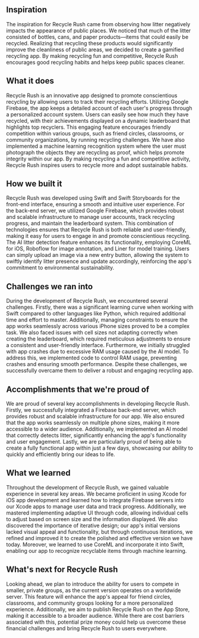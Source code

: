 ## Inspiration
The inspiration for Recycle Rush came from observing how litter negatively impacts the appearance of public places. We noticed that much of the litter consisted of bottles, cans, and paper products—items that could easily be recycled. Realizing that recycling these products would significantly improve the cleanliness of public areas, we decided to create a gamified recycling app. By making recycling fun and competitive, Recycle Rush encourages good recycling habits and helps keep public spaces cleaner.

## What it does 
Recycle Rush is an innovative app designed to promote conscientious recycling by allowing users to track their recycling efforts. Utilizing Google Firebase, the app keeps a detailed account of each user's progress through a personalized account system. Users can easily see how much they have recycled, with their achievements displayed on a dynamic leaderboard that highlights top recyclers. This engaging feature encourages friendly competition within various groups, such as friend circles, classrooms, or community organizations, by running recycling challenges. We have also implemented a machine learning recognition system where the user must photograph the objects they are recycling as proof, which helps promote integrity within our app. By making recycling a fun and competitive activity, Recycle Rush inspires users to recycle more and adopt sustainable habits.

## How we built it
Recycle Rush was developed using Swift and Swift Storyboards for the front-end interface, ensuring a smooth and intuitive user experience. For the back-end server, we utilized Google Firebase, which provides robust and scalable infrastructure to manage user accounts, track recycling progress, and maintain the leaderboard system. This combination of technologies ensures that Recycle Rush is both reliable and user-friendly, making it easy for users to engage in and promote conscientious recycling. The AI litter detection feature enhances its functionality, employing CoreML for iOS, Roboflow for image annotation, and Liner for model training. Users can simply upload an image via a new entry button, allowing the system to swiftly identify litter presence and update accordingly, reinforcing the app's commitment to environmental sustainability.

## Challenges we ran into
During the development of Recycle Rush, we encountered several challenges. Firstly, there was a significant learning curve when working with Swift compared to other languages like Python, which required additional time and effort to master. Additionally, managing constraints to ensure the app works seamlessly across various iPhone sizes proved to be a complex task. We also faced issues with cell sizes not adapting correctly when creating the leaderboard, which required meticulous adjustments to ensure a consistent and user-friendly interface. Furthermore, we initially struggled with app crashes due to excessive RAM usage caused by the AI model. To address this, we implemented code to control RAM usage, preventing crashes and ensuring smooth performance. Despite these challenges, we successfully overcame them to deliver a robust and engaging recycling app.

## Accomplishments that we're proud of
We are proud of several key accomplishments in developing Recycle Rush. Firstly, we successfully integrated a Firebase back-end server, which provides robust and scalable infrastructure for our app. We also ensured that the app works seamlessly on multiple phone sizes, making it more accessible to a wider audience. Additionally, we implemented an AI model that correctly detects litter, significantly enhancing the app's functionality and user engagement. Lastly, we are particularly proud of being able to create a fully functional app within just a few days, showcasing our ability to quickly and efficiently bring our ideas to life.

## What we learned
Throughout the development of Recycle Rush, we gained valuable experience in several key areas. We became proficient in using Xcode for iOS app development and learned how to integrate Firebase servers into our Xcode apps to manage user data and track progress. Additionally, we mastered implementing adaptive UI through code, allowing individual cells to adjust based on screen size and the information displayed. We also discovered the importance of iterative design; our app's initial versions lacked visual appeal and functionality, but through continuous iterations, we refined and improved it to create the polished and effective version we have today. Moreover, we learned to use CoreML and incorporate it into Swift, enabling our app to recognize recyclable items through machine learning.

## What's next for Recycle Rush
Looking ahead, we plan to introduce the ability for users to compete in smaller, private groups, as the current version operates on a worldwide server. This feature will enhance the app's appeal for friend circles, classrooms, and community groups looking for a more personalized experience. Additionally, we aim to publish Recycle Rush on the App Store, making it accessible to a broader audience. While there are cost barriers associated with this, potential prize money could help us overcome these financial challenges and bring Recycle Rush to users everywhere.
